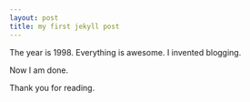 ```yaml
---
layout: post
title: my first jekyll post
---
```


The year is 1998.
Everything is awesome.
I invented blogging.

Now I am done.

Thank you for reading.
